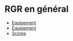 # RGR en général

<!-- - [Esprit et objectifs](general/spirit.md)     -->
<!-- - [Rôles](general/roles.md) -->
- [Equipement](./general/principles.md)
- [Equipement](./general/equipment.md)
- [Scores](./general/scoring.md)